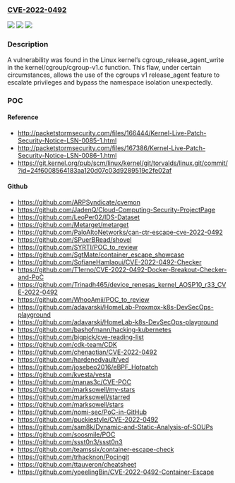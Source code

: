 ### [CVE-2022-0492](https://cve.mitre.org/cgi-bin/cvename.cgi?name=CVE-2022-0492)
![](https://img.shields.io/static/v1?label=Product&message=kernel&color=blue)
![](https://img.shields.io/static/v1?label=Version&message=n%2Fa&color=blue)
![](https://img.shields.io/static/v1?label=Vulnerability&message=CWE-287&color=brighgreen)

### Description

A vulnerability was found in the Linux kernel’s cgroup_release_agent_write in the kernel/cgroup/cgroup-v1.c function. This flaw, under certain circumstances, allows the use of the cgroups v1 release_agent feature to escalate privileges and bypass the namespace isolation unexpectedly.

### POC

#### Reference
- http://packetstormsecurity.com/files/166444/Kernel-Live-Patch-Security-Notice-LSN-0085-1.html
- http://packetstormsecurity.com/files/167386/Kernel-Live-Patch-Security-Notice-LSN-0086-1.html
- https://git.kernel.org/pub/scm/linux/kernel/git/torvalds/linux.git/commit/?id=24f6008564183aa120d07c03d9289519c2fe02af

#### Github
- https://github.com/ARPSyndicate/cvemon
- https://github.com/JadenQ/Cloud-Computing-Security-ProjectPage
- https://github.com/LeoPer02/IDS-Dataset
- https://github.com/Metarget/metarget
- https://github.com/PaloAltoNetworks/can-ctr-escape-cve-2022-0492
- https://github.com/SPuerBRead/shovel
- https://github.com/SYRTI/POC_to_review
- https://github.com/SgtMate/container_escape_showcase
- https://github.com/SofianeHamlaoui/CVE-2022-0492-Checker
- https://github.com/T1erno/CVE-2022-0492-Docker-Breakout-Checker-and-PoC
- https://github.com/Trinadh465/device_renesas_kernel_AOSP10_r33_CVE-2022-0492
- https://github.com/WhooAmii/POC_to_review
- https://github.com/adavarski/HomeLab-Proxmox-k8s-DevSecOps-playground
- https://github.com/adavarski/HomeLab-k8s-DevSecOps-playground
- https://github.com/bashofmann/hacking-kubernetes
- https://github.com/bigpick/cve-reading-list
- https://github.com/cdk-team/CDK
- https://github.com/chenaotian/CVE-2022-0492
- https://github.com/hardenedvault/ved
- https://github.com/josebeo2016/eBPF_Hotpatch
- https://github.com/kvesta/vesta
- https://github.com/manas3c/CVE-POC
- https://github.com/marksowell/my-stars
- https://github.com/marksowell/starred
- https://github.com/marksowell/stars
- https://github.com/nomi-sec/PoC-in-GitHub
- https://github.com/puckiestyle/CVE-2022-0492
- https://github.com/sam8k/Dynamic-and-Static-Analysis-of-SOUPs
- https://github.com/soosmile/POC
- https://github.com/ssst0n3/ssst0n3
- https://github.com/teamssix/container-escape-check
- https://github.com/trhacknon/Pocingit
- https://github.com/ttauveron/cheatsheet
- https://github.com/yoeelingBin/CVE-2022-0492-Container-Escape

